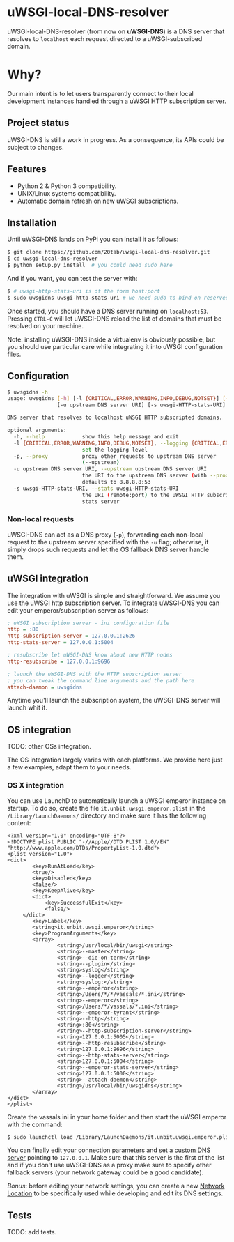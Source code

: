 # uWSGI-local-DNS-resolver
uWSGI-local-DNS-resolver (from now on __uWSGI-DNS__) is a DNS server that resolves to `localhost` each request directed to a uWSGI-subscribed domain.

# Why?
Our main intent is to let users transparently connect to their local development instances handled through a uWSGI HTTP subscription server.

## Project status
uWSGI-DNS is still a work in progress. As a consequence, its APIs could be subject to changes.

## Features
- Python 2 & Python 3 compatibility.
- UNIX/Linux systems compatibility.
- Automatic domain refresh on new uWSGI subscriptions.

## Installation
Until uWSGI-DNS lands on PyPi you can install it as follows:
```bash
$ git clone https://github.com/20tab/uwsgi-local-dns-resolver.git
$ cd uwsgi-local-dns-resolver
$ python setup.py install  # you could need sudo here
```

And if you want, you can test the server with:
```bash
$ # uwsgi-http-stats-uri is of the form host:port
$ sudo uwsgidns uwsgi-http-stats-uri # we need sudo to bind on reserved port 53
```

Once started, you should have a DNS server running on `localhost:53`.
Pressing `CTRL-C` will let uWSGI-DNS reload the list of domains that must be resolved on your machine.

Note: installing uWSGI-DNS inside a virtualenv is obviously possible, but you should use particular care while integrating it into uWSGI configuration files.

## Configuration
```bash
$ uwsgidns -h
usage: uwsgidns [-h] [-l {CRITICAL,ERROR,WARNING,INFO,DEBUG,NOTSET}] [-p]
                [-u upstream DNS server URI] [-s uwsgi-HTTP-stats-URI]

DNS server that resolves to localhost uWSGI HTTP subscripted domains.

optional arguments:
  -h, --help            show this help message and exit
  -l {CRITICAL,ERROR,WARNING,INFO,DEBUG,NOTSET}, --logging {CRITICAL,ERROR,WARNING,INFO,DEBUG,NOTSET}
                        set the logging level
  -p, --proxy           proxy other requests to upstream DNS server
                        (--upstream)
  -u upstream DNS server URI, --upstream upstream DNS server URI
                        the URI to the upstream DNS server (with --proxy),
                        defaults to 8.8.8.8:53
  -s uwsgi-HTTP-stats-URI, --stats uwsgi-HTTP-stats-URI
                        the URI (remote:port) to the uWSGI HTTP subscription
                        stats server
```

### Non-local requests
uWSGI-DNS can act as a DNS proxy (`-p`), forwarding each non-local request to the upstream server specified with the `-u` flag;
otherwise, it simply drops such requests and let the OS fallback DNS server handle them.

## uWSGI integration
The integration with uWSGI is simple and straightforward.
We assume you use the uWSGI http subscription server.
To integrate uWSGI-DNS you can edit your emperor/subscription server as follows:

```ini
; uWSGI subscription server - ini configuration file
http = :80
http-subscription-server = 127.0.0.1:2626
http-stats-server = 127.0.0.1:5004

; resubscribe let uWSGI-DNS know about new HTTP nodes
http-resubscribe = 127.0.0.1:9696

; launch the uWSGI-DNS with the HTTP subscription server
; you can tweak the command line arguments and the path here
attach-daemon = uwsgidns
```
Anytime you'll launch the subscription system, the uWSGI-DNS server will launch whit it.

## OS integration
TODO: other OSs integration.

The OS integration largely varies with each platforms.
We provide here just a few examples, adapt them to your needs.

### OS X integration
You can use LaunchD to automatically launch a uWSGI emperor instance on startup.
To do so, create the file `it.unbit.uwsgi.emperor.plist` in the `/Library/LaunchDaemons/` directory and make sure it has the following content:
```plist
<?xml version="1.0" encoding="UTF-8"?>
<!DOCTYPE plist PUBLIC "-//Apple//DTD PLIST 1.0//EN" "http://www.apple.com/DTDs/PropertyList-1.0.dtd">
<plist version="1.0">
<dict>
        <key>RunAtLoad</key>
        <true/>
        <key>Disabled</key>
        <false/>
        <key>KeepAlive</key>
    	<dict>
         	<key>SuccessfulExit</key>
         	<false/>
   	 </dict>
        <key>Label</key>
        <string>it.unbit.uwsgi.emperor</string>
        <key>ProgramArguments</key>
        <array>
                <string>/usr/local/bin/uwsgi</string>
                <string>--master</string>
                <string>--die-on-term</string>
                <string>--plugin</string>
                <string>syslog</string>
                <string>--logger</string>
                <string>syslog:</string>
                <string>--emperor</string>
                <string>/Users/*/*/vassals/*.ini</string>
                <string>--emperor</string>
                <string>/Users/*/vassals/*.ini</string>
                <string>--emperor-tyrant</string>
                <string>--http</string>
                <string>:80</string>
                <string>--http-subscription-server</string>
                <string>127.0.0.1:5005</string>
                <string>--http-resubscribe</string>
                <string>127.0.0.1:9696</string>
                <string>--http-stats-server</string>
                <string>127.0.0.1:5004</string>
                <string>--emperor-stats-server</string>
                <string>127.0.0.1:5000</string>
                <string>--attach-daemon</string>
                <string>/usr/local/bin/uwsgidns</string>
        </array>
</dict>
</plist>
```
Create the vassals ini in your home folder and then start the uWSGI emperor with the command:
```bash
$ sudo launchctl load /Library/LaunchDaemons/it.unbit.uwsgi.emperor.plist
```

You can finally edit your connection parameters and set a [custom DNS server](https://support.apple.com/kb/PH14159) pointing to `127.0.0.1`.
Make sure that this server is the first of the list and if you don't use uWSGI-DNS as a proxy make sure to specify other fallback servers (your network gateway could be a good candidate).

_Bonus_: before editing your network settings, you can create a new [Network Location](https://support.apple.com/en-us/HT202480) to be specifically used while developing and edit its DNS settings.

## Tests
TODO: add tests.

